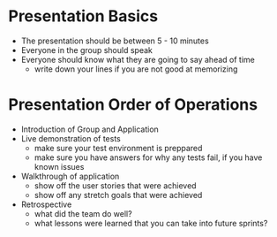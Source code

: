 # Presentation Basics
- The presentation should be between 5 - 10 minutes
- Everyone in the group should speak
- Everyone should know what they are going to say ahead of time
    - write down your lines if you are not good at memorizing
# Presentation Order of Operations
- Introduction of Group and Application
- Live demonstration of tests
    - make sure your test environment is preppared
    - make sure you have answers for why any tests fail, if you have known issues
- Walkthrough of application
    - show off the user stories that were achieved
    - show off any stretch goals that were achieved
- Retrospective 
    - what did the team do well?
    - what lessons were learned that you can take into future sprints?
